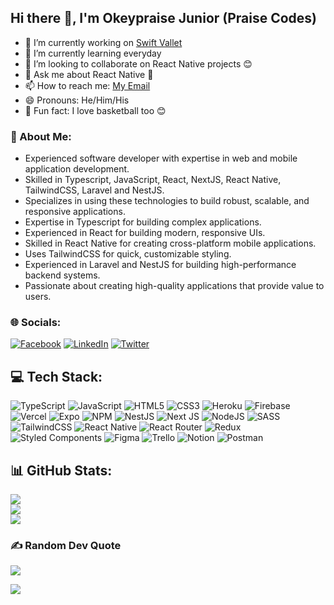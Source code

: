 ## Hi there 👋, I'm Okeypraise Junior (Praise Codes)

- 🔭 I’m currently working on [Swift Vallet](https://github.com/Praisecodes/swift-valet-customer)
- 🌱 I’m currently learning everyday
- 👯 I’m looking to collaborate on React Native projects 😊
- 💬 Ask me about React Native 💓
- 📫 How to reach me: [My Email](mailto:cmancoder@gmail.com)
- 😄 Pronouns: He/Him/His
- 🏀 Fun fact: I love basketball too 😊

### 💫 About Me:
- Experienced software developer with expertise in web and mobile application development.
- Skilled in Typescript, JavaScript, React, NextJS, React Native, TailwindCSS, Laravel and NestJS.
- Specializes in using these technologies to build robust, scalable, and responsive applications.
- Expertise in Typescript for building complex applications.
- Experienced in React for building modern, responsive UIs.
- Skilled in React Native for creating cross-platform mobile applications.
- Uses TailwindCSS for quick, customizable styling.
- Experienced in Laravel and NestJS for building high-performance backend systems.
- Passionate about creating high-quality applications that provide value to users.


### 🌐 Socials:
[![Facebook](https://img.shields.io/badge/Facebook-%231877F2.svg?logo=Facebook&logoColor=white)](https://facebook.com/okeypraise_junior) [![LinkedIn](https://img.shields.io/badge/LinkedIn-%230077B5.svg?logo=linkedin&logoColor=white)](https://linkedin.com/in/okeypraise/)  [![Twitter](https://img.shields.io/badge/Twitter-%231DA1F2.svg?logo=Twitter&logoColor=white)](https://x.com/PraiseCodes) 



## 💻 Tech Stack:
![TypeScript](https://img.shields.io/badge/typescript-%23007ACC.svg?style=for-the-badge&logo=typescript&logoColor=white) ![JavaScript](https://img.shields.io/badge/javascript-%23323330.svg?style=for-the-badge&logo=javascript&logoColor=%23F7DF1E) ![HTML5](https://img.shields.io/badge/html5-%23E34F26.svg?style=for-the-badge&logo=html5&logoColor=white) ![CSS3](https://img.shields.io/badge/css3-%231572B6.svg?style=for-the-badge&logo=css3&logoColor=white) ![Heroku](https://img.shields.io/badge/heroku-%23430098.svg?style=for-the-badge&logo=heroku&logoColor=white) ![Firebase](https://img.shields.io/badge/firebase-%23039BE5.svg?style=for-the-badge&logo=firebase) ![Vercel](https://img.shields.io/badge/vercel-%23000000.svg?style=for-the-badge&logo=vercel&logoColor=white) ![Expo](https://img.shields.io/badge/expo-1C1E24?style=for-the-badge&logo=expo&logoColor=#D04A37) ![NPM](https://img.shields.io/badge/NPM-%23000000.svg?style=for-the-badge&logo=npm&logoColor=white) ![NestJS](https://img.shields.io/badge/nestjs-%23E0234E.svg?style=for-the-badge&logo=nestjs&logoColor=white) ![Next JS](https://img.shields.io/badge/Next-black?style=for-the-badge&logo=next.js&logoColor=white) ![NodeJS](https://img.shields.io/badge/node.js-6DA55F?style=for-the-badge&logo=node.js&logoColor=white) ![SASS](https://img.shields.io/badge/SASS-hotpink.svg?style=for-the-badge&logo=SASS&logoColor=white) ![TailwindCSS](https://img.shields.io/badge/tailwindcss-%2338B2AC.svg?style=for-the-badge&logo=tailwind-css&logoColor=white) ![React Native](https://img.shields.io/badge/react_native-%2320232a.svg?style=for-the-badge&logo=react&logoColor=%2361DAFB) ![React Router](https://img.shields.io/badge/React_Router-CA4245?style=for-the-badge&logo=react-router&logoColor=white) ![Redux](https://img.shields.io/badge/redux-%23593d88.svg?style=for-the-badge&logo=redux&logoColor=white) ![Styled Components](https://img.shields.io/badge/styled--components-DB7093?style=for-the-badge&logo=styled-components&logoColor=white) ![Figma](https://img.shields.io/badge/figma-%23F24E1E.svg?style=for-the-badge&logo=figma&logoColor=white) ![Trello](https://img.shields.io/badge/Trello-%23026AA7.svg?style=for-the-badge&logo=Trello&logoColor=white) ![Notion](https://img.shields.io/badge/Notion-%23000000.svg?style=for-the-badge&logo=notion&logoColor=white) ![Postman](https://img.shields.io/badge/Postman-FF6C37?style=for-the-badge&logo=postman&logoColor=white)

## 📊 GitHub Stats:
![](https://github-readme-stats.vercel.app/api?username=Praisecodes&theme=dark&hide_border=true&include_all_commits=true&count_private=true)<br/>
![](https://github-readme-streak-stats.herokuapp.com/?user=Praisecodes&theme=dark&hide_border=true)<br/>
![](https://github-readme-stats.vercel.app/api/top-langs/?username=Praisecodes&theme=dark&hide_border=true&include_all_commits=true&count_private=true&layout=compact)


### ✍️ Random Dev Quote
![](https://quotes-github-readme.vercel.app/api?type=horizontal&theme=radical)


[![](https://visitcount.itsvg.in/api?id=NzakiCodes&icon=0&color=6)](https://visitcount.itsvg.in)

